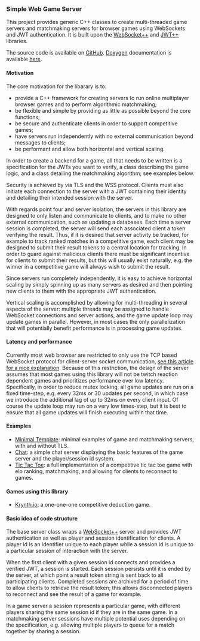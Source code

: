 ### Simple Web Game Server

This project provides generic C++ classes to create multi-threaded game servers
and matchmaking servers for browser games using WebSockets and JWT
authentication. It is built
upon the [WebSocket++](https://github.com/zaphoyd/websocketpp) and
[JWT++](https://github.com/Thalhammer/jwt-cpp) libraries.

The source code is available on
[GitHub](https://github.com/permutationlock/simple_web_game_server).
[Doxygen](https://www.doxygen.nl/index.html) documentation is available
[here](https://permutationlock.com/simple_web_game_server/).

#### Motivation

The core motivation for the libarary is to:

 - provide a C++ framework for creating servers to run online multiplayer
   browser games and to perform algorithmic matchmaking;
 - be flexible and simple by providing as little as possible
   beyond the core functions;
 - be secure and authenticate clients in order to support competitive games;
 - have servers run independently with no external communication
   beyond messages to clients;
 - be performant and allow both horizontal and vertical scaling.

In order to create a backend for a game,
all that needs to be written is a specification for the JWTs you want to
verify, a class describing the game logic, and a class detailing the
matchmaking algorithm; see examples below.

Security is achieved by via TLS and the WSS protocol. Clients must also
initiate each connection to the server with a JWT
containing their identity and detailing
their intended session with the server.

With regards point four and server isolation, the servers in this
library are designed to only listen and communicate to clients, and to
make no other external communication, such as updating a databases.
Each time a server session is completed, the server will send each
associated client a token verifying the result. Thus, if it is desired that server
activity be tracked, for example to track ranked matches in a
competitive game, each client may be designed to submit their result tokens to a
central location for tracking. In order to guard against
malicious clients there must be significant incentive for clients to
submit their results, but this will usually exist
naturally, e.g. the winner in a competitive game will always wish to
submit the result.

Since servers run completely independently, it is easy to achieve horizontal
scaling by simply spinning up as many servers as desired and then pointing new
clients to them with the appropriate JWT authentication.

Vertical scaling is accomplished by allowing for multi-threading in several
aspects of the server: multiple threads may be assigned to handle WebSocket
connections and server
actions, and the game update loop may update games in parallel.
However, in most cases the only parallelization that will potentially
benefit performance is in processing game updates.

#### Latency and performance

Currently most web browser are restricted to only use the TCP
based WebSocket protocol for client-server socket communication,
[see this article for a nice explanation](https://gafferongames.com/post/why_cant_i_send_udp_packets_from_a_browser/).
Because of this restriction, the design of the server assumes that most games
using this library will not be twitch reaction dependent games and prioritizes
performance over low latency. Specifically, in order to reduce mutex locking,
all game updates are run on a fixed time-step, e.g. every 32ms or 30 updates
per second, in which case we introduce the additional lag of up to 32ms on
every client input. Of course the update loop may run on a very low times-step,
but it is best to ensure that all game updates will finish executing within
that time.

#### Examples

 - [Minimal Template](https://github.com/permutationlock/simple_web_game_server/tree/main/examples/minimal_template):
   minimal examples of game and matchmaking servers, with and without TLS.
 - [Chat](https://github.com/permutationlock/simple_web_game_server/tree/main/examples/chat):
   a simple chat server displaying the basic features of the game server
   and the player/session id system.
 - [Tic Tac Toe](https://github.com/permutationlock/simple_web_game_server/tree/main/examples/tic_tac_toe):
   a full implementation of a competitive tic tac toe game with elo ranking,
   matchmaking, and allowing for clients to reconnect to games.

#### Games using this library

 - [Krynth.io](https://krynth.io): a one-one-one competitive deduction game.

#### Basic idea of code structure

The base server class wraps a
[WebSocket++](https://github.com/zaphoyd/websocketpp) server and provides JWT
authentication as well as player and session identification for clients.
A player id is an identifier unique to each player while a session id is unique
to a particular session of interaction with the server.

When the first client with a given session id connects and provides a verified
JWT, a session is started. Each
session persists until it is ended by the server, at which point a result
token string is sent back to all participating clients.
Completed sessions are archived for a period of
time to allow clients to retrieve the result token; this allows
disconnected players to reconnect and see the result of a game for example.

In a game server a session represents a particular
game, with different players sharing the same session id if they are in the
same game. In a matchmaking server sessions have multiple potential uses
depending on the specification, e.g. allowing multiple players to queue for
a match together by sharing a session.
